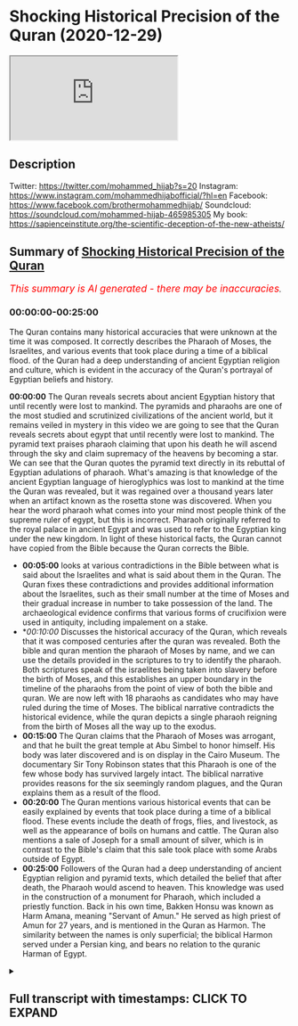 # Shocking Historical Precision of the Quran (2020-12-29)

<iframe loading='lazy' allow='autoplay' src='https://www.youtube.com/embed/YCR8uTU-15o'></iframe>

## Description

Twitter: https://twitter.com/mohammed_hijab?s=20
Instagram: https://www.instagram.com/mohammedhijabofficial/?hl=en
Facebook: https://www.facebook.com/brothermohammedhijab/
Soundcloud: https://soundcloud.com/mohammed-hijab-465985305
My book: https://sapienceinstitute.org/the-scientific-deception-of-the-new-atheists/

## Summary of [Shocking Historical Precision of the Quran](https://www.youtube.com/watch?v=YCR8uTU-15o)


*<span style="color:red; font-size:125%">This summary is AI generated - there may be inaccuracies</span>. [](/)*

### <a onclick="modifyYTiframeseektime('0')">00:00:00-00:25:00</a>

The Quran contains many historical accuracies that were unknown at the time it was composed. It correctly describes the Pharaoh of Moses, the Israelites, and various events that took place during a time of a biblical flood. of the Quran had a deep understanding of ancient Egyptian religion and culture, which is evident in the accuracy of the Quran's portrayal of Egyptian beliefs and history.

**<a onclick="modifyYTiframeseektime('0')">00:00:00</a>** The Quran reveals secrets about ancient Egyptian history that until recently were lost to mankind. The pyramids and pharaohs are one of the most studied and scrutinized civilizations of the ancient world, but it remains veiled in mystery in this video we are going to see that the Quran reveals secrets about egypt that until recently were lost to mankind. The pyramid text praises pharaoh claiming that upon his death he will ascend through the sky and claim supremacy of the heavens by becoming a star. We can see that the Quran quotes the pyramid text directly in its rebuttal of Egyptian adulations of pharaoh. What's amazing is that knowledge of the ancient Egyptian language of hieroglyphics was lost to mankind at the time the Quran was revealed, but it was regained over a thousand years later when an artifact known as the rosetta stone was discovered. When you hear the word pharaoh what comes into your mind most people think of the supreme ruler of egypt, but this is incorrect. Pharaoh originally referred to the royal palace in ancient Egypt and was used to refer to the Egyptian king under the new kingdom. In light of these historical facts, the Quran cannot have copied from the Bible because the Quran corrects the Bible.
* **<a onclick="modifyYTiframeseektime('300')">00:05:00</a>**  looks at various contradictions in the Bible between what is said about the Israelites and what is said about them in the Quran. The Quran fixes these contradictions and provides additional information about the Israelites, such as their small number at the time of Moses and their gradual increase in number to take possession of the land. The archaeological evidence confirms that various forms of crucifixion were used in antiquity, including impalement on a stake.
* **<a onclick="modifyYTiframeseektime('600')">00:10:00</a>* Discusses the historical accuracy of the Quran, which reveals that it was composed centuries after the quran was revealed. Both the bible and quran mention the pharaoh of Moses by name, and we can use the details provided in the scriptures to try to identify the pharaoh. Both scriptures speak of the israelites being taken into slavery before the birth of Moses, and this establishes an upper boundary in the timeline of the pharaohs from the point of view of both the bible and quran. We are now left with 18 pharaohs as candidates who may have ruled during the time of Moses. The biblical narrative contradicts the historical evidence, while the quran depicts a single pharaoh reigning from the birth of Moses all the way up to the exodus.
* **<a onclick="modifyYTiframeseektime('900')">00:15:00</a>** The Quran claims that the Pharaoh of Moses was arrogant, and that he built the great temple at Abu Simbel to honor himself. His body was later discovered and is on display in the Cairo Museum. The documentary Sir Tony Robinson states that this Pharaoh is one of the few whose body has survived largely intact. The biblical narrative provides reasons for the six seemingly random plagues, and the Quran explains them as a result of the flood.
* **<a onclick="modifyYTiframeseektime('1200')">00:20:00</a>** The Quran mentions various historical events that can be easily explained by events that took place during a time of a biblical flood. These events include the death of frogs, flies, and livestock, as well as the appearance of boils on humans and cattle. The Quran also mentions a sale of Joseph for a small amount of silver, which is in contrast to the Bible's claim that this sale took place with some Arabs outside of Egypt.
* **<a onclick="modifyYTiframeseektime('1500')">00:25:00</a>** Followers of the Quran had a deep understanding of ancient Egyptian religion and pyramid texts, which detailed the belief that after death, the Pharaoh would ascend to heaven. This knowledge was used in the construction of a monument for Pharaoh, which included a priestly function. Back in his own time, Bakken Honsu was known as Harm Amana, meaning "Servant of Amun." He served as high priest of Amun for 27 years, and is mentioned in the Quran as Harmon. The similarity between the names is only superficial; the biblical Harmon served under a Persian king, and bears no relation to the quranic Harman of Egypt.

<details><summary><h2>Full transcript with timestamps: CLICK TO EXPAND</h2></summary>

<a onclick="modifyYTiframeseektime('5')">0:00:05</a> egypt  
<a onclick="modifyYTiframeseektime('6')">0:00:06</a> land of the pyramids and pharaohs  
<a onclick="modifyYTiframeseektime('9')">0:00:09</a> one of the most studied and scrutinized  
<a onclick="modifyYTiframeseektime('11')">0:00:11</a> civilizations of the ancient world  
<a onclick="modifyYTiframeseektime('13')">0:00:13</a> and yet it remains veiled in mystery  
<a onclick="modifyYTiframeseektime('17')">0:00:17</a> in this video we are going to see that  
<a onclick="modifyYTiframeseektime('19')">0:00:19</a> the quran reveals secrets about egypt  
<a onclick="modifyYTiframeseektime('21')">0:00:21</a> that until recently were lost to mankind  
<a onclick="modifyYTiframeseektime('29')">0:00:29</a> pharaoh was a tyrant in egypt enslaving  
<a onclick="modifyYTiframeseektime('32')">0:00:32</a> and persecuting the children of israel  
<a onclick="modifyYTiframeseektime('35')">0:00:35</a> the quran states the following about the  
<a onclick="modifyYTiframeseektime('37')">0:00:37</a> death of pharaoh and his supporters  
<a onclick="modifyYTiframeseektime('48')">0:00:48</a> note the words heaven and earth wept not  
<a onclick="modifyYTiframeseektime('50')">0:00:50</a> for them  
<a onclick="modifyYTiframeseektime('52')">0:00:52</a> a recently unearthed pyramid text has  
<a onclick="modifyYTiframeseektime('54')">0:00:54</a> granted us new insights  
<a onclick="modifyYTiframeseektime('55')">0:00:55</a> into the meaning of this verse the  
<a onclick="modifyYTiframeseektime('57')">0:00:57</a> pyramid text reads  
<a onclick="modifyYTiframeseektime('60')">0:01:00</a> the sky weeps for you the earth weeps  
<a onclick="modifyYTiframeseektime('62')">0:01:02</a> for you  
<a onclick="modifyYTiframeseektime('63')">0:01:03</a> when you ascend to heaven as a star  
<a onclick="modifyYTiframeseektime('66')">0:01:06</a> here the pyramid text praises pharaoh  
<a onclick="modifyYTiframeseektime('70')">0:01:10</a> claiming that upon his death he will  
<a onclick="modifyYTiframeseektime('72')">0:01:12</a> ascend through the sky  
<a onclick="modifyYTiframeseektime('73')">0:01:13</a> and claim supremacy of the heavens by  
<a onclick="modifyYTiframeseektime('75')">0:01:15</a> becoming a star  
<a onclick="modifyYTiframeseektime('77')">0:01:17</a> we can see that the quran quotes the  
<a onclick="modifyYTiframeseektime('80')">0:01:20</a> pyramid text directly in its rebuttal of  
<a onclick="modifyYTiframeseektime('82')">0:01:22</a> egyptian adulations of pharaoh  
<a onclick="modifyYTiframeseektime('84')">0:01:24</a> what's amazing is that knowledge of the  
<a onclick="modifyYTiframeseektime('87')">0:01:27</a> ancient  
<a onclick="modifyYTiframeseektime('87')">0:01:27</a> egyptian language of hieroglyphics was  
<a onclick="modifyYTiframeseektime('90')">0:01:30</a> lost to mankind  
<a onclick="modifyYTiframeseektime('91')">0:01:31</a> at the time the quran was revealed it  
<a onclick="modifyYTiframeseektime('93')">0:01:33</a> wasn't until the discovery  
<a onclick="modifyYTiframeseektime('95')">0:01:35</a> of an artifact known as the rosetta  
<a onclick="modifyYTiframeseektime('98')">0:01:38</a> stone in the 18th century  
<a onclick="modifyYTiframeseektime('100')">0:01:40</a> over a thousand years after the  
<a onclick="modifyYTiframeseektime('101')">0:01:41</a> revelation of the quran  
<a onclick="modifyYTiframeseektime('103')">0:01:43</a> that mankind has been able to fully  
<a onclick="modifyYTiframeseektime('105')">0:01:45</a> decode the hieroglyphics  
<a onclick="modifyYTiframeseektime('112')">0:01:52</a> when you hear the word pharaoh what  
<a onclick="modifyYTiframeseektime('114')">0:01:54</a> comes into your mind  
<a onclick="modifyYTiframeseektime('116')">0:01:56</a> most people think of the supreme ruler  
<a onclick="modifyYTiframeseektime('118')">0:01:58</a> of egypt  
<a onclick="modifyYTiframeseektime('119')">0:01:59</a> this is correct but the word did not  
<a onclick="modifyYTiframeseektime('121')">0:02:01</a> always refer to the supreme ruler  
<a onclick="modifyYTiframeseektime('124')">0:02:04</a> ancient egyptian history is divided into  
<a onclick="modifyYTiframeseektime('126')">0:02:06</a> different periods  
<a onclick="modifyYTiframeseektime('128')">0:02:08</a> the word pharaoh egyptian pera  
<a onclick="modifyYTiframeseektime('131')">0:02:11</a> had different meanings depending on the  
<a onclick="modifyYTiframeseektime('132')">0:02:12</a> period of egyptian history  
<a onclick="modifyYTiframeseektime('134')">0:02:14</a> historically the word pharaoh only  
<a onclick="modifyYTiframeseektime('137')">0:02:17</a> started being used as a title for the  
<a onclick="modifyYTiframeseektime('139')">0:02:19</a> supreme ruler  
<a onclick="modifyYTiframeseektime('140')">0:02:20</a> much later in egyptian history during  
<a onclick="modifyYTiframeseektime('143')">0:02:23</a> the new kingdom period  
<a onclick="modifyYTiframeseektime('145')">0:02:25</a> before this the word meant great house  
<a onclick="modifyYTiframeseektime('148')">0:02:28</a> and was used to refer to the royal  
<a onclick="modifyYTiframeseektime('150')">0:02:30</a> palace  
<a onclick="modifyYTiframeseektime('151')">0:02:31</a> the encyclopedia britannica states  
<a onclick="modifyYTiframeseektime('154')">0:02:34</a> pharaoh  
<a onclick="modifyYTiframeseektime('155')">0:02:35</a> originally the royal palace in ancient  
<a onclick="modifyYTiframeseektime('157')">0:02:37</a> egypt  
<a onclick="modifyYTiframeseektime('158')">0:02:38</a> the word came to be used for the  
<a onclick="modifyYTiframeseektime('160')">0:02:40</a> egyptian king under the new kingdom  
<a onclick="modifyYTiframeseektime('163')">0:02:43</a> let's now analyze the quran's accounts  
<a onclick="modifyYTiframeseektime('165')">0:02:45</a> about egypt  
<a onclick="modifyYTiframeseektime('167')">0:02:47</a> in light of these historical facts like  
<a onclick="modifyYTiframeseektime('169')">0:02:49</a> the bible  
<a onclick="modifyYTiframeseektime('170')">0:02:50</a> the quran discusses the prophets joseph  
<a onclick="modifyYTiframeseektime('173')">0:02:53</a> and moses  
<a onclick="modifyYTiframeseektime('174')">0:02:54</a> who both spent time in egypt joseph is  
<a onclick="modifyYTiframeseektime('177')">0:02:57</a> dated by scholars  
<a onclick="modifyYTiframeseektime('178')">0:02:58</a> to either the middle kingdom or second  
<a onclick="modifyYTiframeseektime('180')">0:03:00</a> intermediate period  
<a onclick="modifyYTiframeseektime('182')">0:03:02</a> well before pharaoh meant ruler in the  
<a onclick="modifyYTiframeseektime('185')">0:03:05</a> story of joseph  
<a onclick="modifyYTiframeseektime('186')">0:03:06</a> the quran repeatedly uses the word king  
<a onclick="modifyYTiframeseektime('189')">0:03:09</a> to refer to the ruler of egypt  
<a onclick="modifyYTiframeseektime('192')">0:03:12</a> he is never once called pharaoh  
<a onclick="modifyYTiframeseektime('195')">0:03:15</a> moses is dated by scholars to the new  
<a onclick="modifyYTiframeseektime('198')">0:03:18</a> kingdom period  
<a onclick="modifyYTiframeseektime('199')">0:03:19</a> in the story of moses the quran  
<a onclick="modifyYTiframeseektime('202')">0:03:22</a> repeatedly calls the ruler pharaoh  
<a onclick="modifyYTiframeseektime('204')">0:03:24</a> he is never called king we can see  
<a onclick="modifyYTiframeseektime('208')">0:03:28</a> that the quran is accurate in its use of  
<a onclick="modifyYTiframeseektime('211')">0:03:31</a> language when it comes to describing the  
<a onclick="modifyYTiframeseektime('213')">0:03:33</a> leader of egypt  
<a onclick="modifyYTiframeseektime('214')">0:03:34</a> at different periods in its history how  
<a onclick="modifyYTiframeseektime('217')">0:03:37</a> could the author of the quran have known  
<a onclick="modifyYTiframeseektime('219')">0:03:39</a> this  
<a onclick="modifyYTiframeseektime('220')">0:03:40</a> the only source of information about  
<a onclick="modifyYTiframeseektime('222')">0:03:42</a> ancient egypt  
<a onclick="modifyYTiframeseektime('223')">0:03:43</a> that would have been readily available  
<a onclick="modifyYTiframeseektime('225')">0:03:45</a> are the bible-based stories  
<a onclick="modifyYTiframeseektime('227')">0:03:47</a> to claim that the quran copied from the  
<a onclick="modifyYTiframeseektime('229')">0:03:49</a> bible is problematic  
<a onclick="modifyYTiframeseektime('231')">0:03:51</a> because the bible uses the word pharaoh  
<a onclick="modifyYTiframeseektime('233')">0:03:53</a> to refer to the egyptian ruler in the  
<a onclick="modifyYTiframeseektime('235')">0:03:55</a> story of joseph  
<a onclick="modifyYTiframeseektime('237')">0:03:57</a> which is historically inaccurate the  
<a onclick="modifyYTiframeseektime('240')">0:04:00</a> quran  
<a onclick="modifyYTiframeseektime('240')">0:04:00</a> cannot have copied from the bible  
<a onclick="modifyYTiframeseektime('242')">0:04:02</a> because the quran corrects the bible  
<a onclick="modifyYTiframeseektime('248')">0:04:08</a> [Music]  
<a onclick="modifyYTiframeseektime('251')">0:04:11</a> the bible explicitly states that at the  
<a onclick="modifyYTiframeseektime('253')">0:04:13</a> time of the exodus  
<a onclick="modifyYTiframeseektime('254')">0:04:14</a> the israelites men were vast in number  
<a onclick="modifyYTiframeseektime('258')">0:04:18</a> the israelites journeyed from ramesses  
<a onclick="modifyYTiframeseektime('260')">0:04:20</a> to sukhov  
<a onclick="modifyYTiframeseektime('261')">0:04:21</a> there were about six hundred thousand  
<a onclick="modifyYTiframeseektime('264')">0:04:24</a> men on foot  
<a onclick="modifyYTiframeseektime('265')">0:04:25</a> besides women and children if we factor  
<a onclick="modifyYTiframeseektime('268')">0:04:28</a> in  
<a onclick="modifyYTiframeseektime('268')">0:04:28</a> the women and children then the total  
<a onclick="modifyYTiframeseektime('270')">0:04:30</a> number of israelites would realistically  
<a onclick="modifyYTiframeseektime('272')">0:04:32</a> be in the millions  
<a onclick="modifyYTiframeseektime('274')">0:04:34</a> this claim of a vast nation is  
<a onclick="modifyYTiframeseektime('276')">0:04:36</a> problematic in light of other  
<a onclick="modifyYTiframeseektime('278')">0:04:38</a> information  
<a onclick="modifyYTiframeseektime('279')">0:04:39</a> that the bible provides firstly  
<a onclick="modifyYTiframeseektime('282')">0:04:42</a> pharaoh is said to have appointed two  
<a onclick="modifyYTiframeseektime('284')">0:04:44</a> midwives to deliver  
<a onclick="modifyYTiframeseektime('286')">0:04:46</a> and murder israelite babies  
<a onclick="modifyYTiframeseektime('289')">0:04:49</a> the king of egypt said to the hebrew  
<a onclick="modifyYTiframeseektime('291')">0:04:51</a> midwives whose names were shipra  
<a onclick="modifyYTiframeseektime('293')">0:04:53</a> and pua when you are helping the hebrew  
<a onclick="modifyYTiframeseektime('295')">0:04:55</a> women during childbirth on the delivery  
<a onclick="modifyYTiframeseektime('297')">0:04:57</a> stool  
<a onclick="modifyYTiframeseektime('298')">0:04:58</a> if you see that the baby is a boy kill  
<a onclick="modifyYTiframeseektime('300')">0:05:00</a> him  
<a onclick="modifyYTiframeseektime('302')">0:05:02</a> two midwives would only be sufficient  
<a onclick="modifyYTiframeseektime('304')">0:05:04</a> for such a task  
<a onclick="modifyYTiframeseektime('306')">0:05:06</a> if the israelites were small in number  
<a onclick="modifyYTiframeseektime('308')">0:05:08</a> and giving birth to a manageable  
<a onclick="modifyYTiframeseektime('310')">0:05:10</a> number of babies two midwives would not  
<a onclick="modifyYTiframeseektime('313')">0:05:13</a> be sufficient for a vast nation  
<a onclick="modifyYTiframeseektime('315')">0:05:15</a> of millions  
<a onclick="modifyYTiframeseektime('316')">0:05:16</a> [Music]  
<a onclick="modifyYTiframeseektime('319')">0:05:19</a> secondly the bible tells us that after  
<a onclick="modifyYTiframeseektime('322')">0:05:22</a> the exodus  
<a onclick="modifyYTiframeseektime('323')">0:05:23</a> god informed israel that they would not  
<a onclick="modifyYTiframeseektime('325')">0:05:25</a> be granted the land of their enemies  
<a onclick="modifyYTiframeseektime('327')">0:05:27</a> straight away  
<a onclick="modifyYTiframeseektime('329')">0:05:29</a> but i will not drive them out in a  
<a onclick="modifyYTiframeseektime('331')">0:05:31</a> single year  
<a onclick="modifyYTiframeseektime('332')">0:05:32</a> because the land would become desolate  
<a onclick="modifyYTiframeseektime('334')">0:05:34</a> and the wild animals  
<a onclick="modifyYTiframeseektime('335')">0:05:35</a> too numerous for you little by little i  
<a onclick="modifyYTiframeseektime('338')">0:05:38</a> will drive them out before you  
<a onclick="modifyYTiframeseektime('340')">0:05:40</a> until you have increased enough to take  
<a onclick="modifyYTiframeseektime('342')">0:05:42</a> possession of the land  
<a onclick="modifyYTiframeseektime('344')">0:05:44</a> note the reason for the israelites being  
<a onclick="modifyYTiframeseektime('346')">0:05:46</a> denied immediate possession of the land  
<a onclick="modifyYTiframeseektime('348')">0:05:48</a> it is said that wild animals will  
<a onclick="modifyYTiframeseektime('351')">0:05:51</a> overpower them  
<a onclick="modifyYTiframeseektime('354')">0:05:54</a> such a statement only makes sense if the  
<a onclick="modifyYTiframeseektime('357')">0:05:57</a> israelites were small in number  
<a onclick="modifyYTiframeseektime('359')">0:05:59</a> and not a vast nation of millions as the  
<a onclick="modifyYTiframeseektime('361')">0:06:01</a> bible claims  
<a onclick="modifyYTiframeseektime('362')">0:06:02</a> by contrast the quran states that the  
<a onclick="modifyYTiframeseektime('365')">0:06:05</a> israelites  
<a onclick="modifyYTiframeseektime('366')">0:06:06</a> were only a small band at the time of  
<a onclick="modifyYTiframeseektime('378')">0:06:18</a> moses  
<a onclick="modifyYTiframeseektime('381')">0:06:21</a> we can see that the quran fixes the  
<a onclick="modifyYTiframeseektime('384')">0:06:24</a> contradictions  
<a onclick="modifyYTiframeseektime('385')">0:06:25</a> that are present in the biblical  
<a onclick="modifyYTiframeseektime('392')">0:06:32</a> narrative  
<a onclick="modifyYTiframeseektime('394')">0:06:34</a> the quran states that the punishment of  
<a onclick="modifyYTiframeseektime('397')">0:06:37</a> crucifixion  
<a onclick="modifyYTiframeseektime('398')">0:06:38</a> was used in ancient egypt from the time  
<a onclick="modifyYTiframeseektime('400')">0:06:40</a> of moses  
<a onclick="modifyYTiframeseektime('401')">0:06:41</a> all the way back to the time of joseph  
<a onclick="modifyYTiframeseektime('404')">0:06:44</a> now the word crucifixion typically  
<a onclick="modifyYTiframeseektime('406')">0:06:46</a> brings to mind the roman cross  
<a onclick="modifyYTiframeseektime('409')">0:06:49</a> however in antiquity there were  
<a onclick="modifyYTiframeseektime('411')">0:06:51</a> different forms of crucifixion  
<a onclick="modifyYTiframeseektime('413')">0:06:53</a> professor of archaeology david chapman  
<a onclick="modifyYTiframeseektime('416')">0:06:56</a> wrote  
<a onclick="modifyYTiframeseektime('417')">0:06:57</a> in studying the ancient world the  
<a onclick="modifyYTiframeseektime('419')">0:06:59</a> scholar is wise  
<a onclick="modifyYTiframeseektime('420')">0:07:00</a> not to differentiate too rigidly the  
<a onclick="modifyYTiframeseektime('423')">0:07:03</a> categories of crucifixion  
<a onclick="modifyYTiframeseektime('424')">0:07:04</a> impalement and suspension hence any  
<a onclick="modifyYTiframeseektime('427')">0:07:07</a> study of crucifixion conceptions  
<a onclick="modifyYTiframeseektime('429')">0:07:09</a> in antiquity must grapple with the  
<a onclick="modifyYTiframeseektime('432')">0:07:12</a> broader context  
<a onclick="modifyYTiframeseektime('433')">0:07:13</a> of the wide variety of penal suspension  
<a onclick="modifyYTiframeseektime('435')">0:07:15</a> of human beings  
<a onclick="modifyYTiframeseektime('437')">0:07:17</a> the arabic words translated as crucified  
<a onclick="modifyYTiframeseektime('440')">0:07:20</a> in the quranic verses  
<a onclick="modifyYTiframeseektime('441')">0:07:21</a> all contain the root word solab  
<a onclick="modifyYTiframeseektime('445')">0:07:25</a> arabic dictionaries state that this root  
<a onclick="modifyYTiframeseektime('447')">0:07:27</a> carries a number of meanings  
<a onclick="modifyYTiframeseektime('449')">0:07:29</a> including to harden or stiffen and to  
<a onclick="modifyYTiframeseektime('451')">0:07:31</a> extract oily matter from bones  
<a onclick="modifyYTiframeseektime('455')">0:07:35</a> this word does not only mean death by  
<a onclick="modifyYTiframeseektime('457')">0:07:37</a> being hung  
<a onclick="modifyYTiframeseektime('458')">0:07:38</a> on a roman cross rather it indicates  
<a onclick="modifyYTiframeseektime('462')">0:07:42</a> any method of execution which makes the  
<a onclick="modifyYTiframeseektime('464')">0:07:44</a> body hardened or stiffened and results  
<a onclick="modifyYTiframeseektime('466')">0:07:46</a> in the leaking of bodily fluids  
<a onclick="modifyYTiframeseektime('469')">0:07:49</a> so impalement suspension and the roman  
<a onclick="modifyYTiframeseektime('472')">0:07:52</a> cross  
<a onclick="modifyYTiframeseektime('473')">0:07:53</a> are all included without making any  
<a onclick="modifyYTiframeseektime('475')">0:07:55</a> distinction  
<a onclick="modifyYTiframeseektime('477')">0:07:57</a> archaeological evidence shows that the  
<a onclick="modifyYTiframeseektime('479')">0:07:59</a> ancient egyptians  
<a onclick="modifyYTiframeseektime('481')">0:08:01</a> used to crucify people by impalement on  
<a onclick="modifyYTiframeseektime('483')">0:08:03</a> a stake  
<a onclick="modifyYTiframeseektime('484')">0:08:04</a> the following entry is taken from an  
<a onclick="modifyYTiframeseektime('486')">0:08:06</a> egyptian german dictionary of  
<a onclick="modifyYTiframeseektime('488')">0:08:08</a> hieroglyphics  
<a onclick="modifyYTiframeseektime('490')">0:08:10</a> not the hieroglyph which depicts an  
<a onclick="modifyYTiframeseektime('492')">0:08:12</a> impaled man  
<a onclick="modifyYTiframeseektime('493')">0:08:13</a> this is a punishment that was used  
<a onclick="modifyYTiframeseektime('495')">0:08:15</a> throughout the different periods of  
<a onclick="modifyYTiframeseektime('497')">0:08:17</a> ancient egypt  
<a onclick="modifyYTiframeseektime('498')">0:08:18</a> the abbot papyrus is dated to the new  
<a onclick="modifyYTiframeseektime('501')">0:08:21</a> kingdom period  
<a onclick="modifyYTiframeseektime('502')">0:08:22</a> it mentions an oath that includes  
<a onclick="modifyYTiframeseektime('505')">0:08:25</a> impalement  
<a onclick="modifyYTiframeseektime('506')">0:08:26</a> he took an oath on pain of being beaten  
<a onclick="modifyYTiframeseektime('508')">0:08:28</a> and of being impaled  
<a onclick="modifyYTiframeseektime('510')">0:08:30</a> the earliest evidence for crucifixion by  
<a onclick="modifyYTiframeseektime('513')">0:08:33</a> impalement  
<a onclick="modifyYTiframeseektime('514')">0:08:34</a> is papyrus bulac 18 which is dated to  
<a onclick="modifyYTiframeseektime('517')">0:08:37</a> the early second  
<a onclick="modifyYTiframeseektime('518')">0:08:38</a> intermediate period it states a  
<a onclick="modifyYTiframeseektime('521')">0:08:41</a> bloodbath had occurred with wood  
<a onclick="modifyYTiframeseektime('523')">0:08:43</a> the comrade was put on the stake  
<a onclick="modifyYTiframeseektime('526')">0:08:46</a> we can see that crucifixion by  
<a onclick="modifyYTiframeseektime('527')">0:08:47</a> impalement on a stake  
<a onclick="modifyYTiframeseektime('529')">0:08:49</a> was carried out during the new kingdom  
<a onclick="modifyYTiframeseektime('531')">0:08:51</a> period and at least as far back as the  
<a onclick="modifyYTiframeseektime('533')">0:08:53</a> second  
<a onclick="modifyYTiframeseektime('534')">0:08:54</a> intermediate period these time periods  
<a onclick="modifyYTiframeseektime('536')">0:08:56</a> cover both moses and joseph  
<a onclick="modifyYTiframeseektime('538')">0:08:58</a> which shows that the quran is  
<a onclick="modifyYTiframeseektime('540')">0:09:00</a> historically accurate  
<a onclick="modifyYTiframeseektime('542')">0:09:02</a> as well as mentioning crucifixion the  
<a onclick="modifyYTiframeseektime('544')">0:09:04</a> quran also narrates the following threat  
<a onclick="modifyYTiframeseektime('547')">0:09:07</a> of mutilation  
<a onclick="modifyYTiframeseektime('548')">0:09:08</a> made by the pharaoh of moses  
<a onclick="modifyYTiframeseektime('561')">0:09:21</a> historically we know that capital  
<a onclick="modifyYTiframeseektime('563')">0:09:23</a> punishment in ancient egypt became more  
<a onclick="modifyYTiframeseektime('565')">0:09:25</a> severe  
<a onclick="modifyYTiframeseektime('566')">0:09:26</a> with the advent of the new kingdom  
<a onclick="modifyYTiframeseektime('568')">0:09:28</a> period which is the time of moses  
<a onclick="modifyYTiframeseektime('570')">0:09:30</a> in fact the specific punishment of  
<a onclick="modifyYTiframeseektime('573')">0:09:33</a> mutilation  
<a onclick="modifyYTiframeseektime('574')">0:09:34</a> is primarily associated with the new  
<a onclick="modifyYTiframeseektime('576')">0:09:36</a> kingdom period  
<a onclick="modifyYTiframeseektime('577')">0:09:37</a> for example the turin judicial papyrus  
<a onclick="modifyYTiframeseektime('580')">0:09:40</a> records  
<a onclick="modifyYTiframeseektime('581')">0:09:41</a> persons to whom was done punishment by  
<a onclick="modifyYTiframeseektime('584')">0:09:44</a> severing their nose and ears  
<a onclick="modifyYTiframeseektime('586')">0:09:46</a> on account of them ignoring the good  
<a onclick="modifyYTiframeseektime('587')">0:09:47</a> instruction said to them  
<a onclick="modifyYTiframeseektime('590')">0:09:50</a> these details about crucifixion and  
<a onclick="modifyYTiframeseektime('592')">0:09:52</a> mutilation are missing in the bible  
<a onclick="modifyYTiframeseektime('595')">0:09:55</a> there is a jewish commentary the midrash  
<a onclick="modifyYTiframeseektime('597')">0:09:57</a> shemot rabbah  
<a onclick="modifyYTiframeseektime('599')">0:09:59</a> which mentions pharaoh threatening moses  
<a onclick="modifyYTiframeseektime('601')">0:10:01</a> with burning and crucifixion  
<a onclick="modifyYTiframeseektime('603')">0:10:03</a> but this is a much later work that was  
<a onclick="modifyYTiframeseektime('605')">0:10:05</a> composed centuries after the quran was  
<a onclick="modifyYTiframeseektime('607')">0:10:07</a> revealed  
<a onclick="modifyYTiframeseektime('612')">0:10:12</a> [Music]  
<a onclick="modifyYTiframeseektime('615')">0:10:15</a> neither the bible nor quran identifies  
<a onclick="modifyYTiframeseektime('617')">0:10:17</a> the pharaoh of moses by name  
<a onclick="modifyYTiframeseektime('620')">0:10:20</a> we can use the details provided in the  
<a onclick="modifyYTiframeseektime('622')">0:10:22</a> scriptures  
<a onclick="modifyYTiframeseektime('623')">0:10:23</a> to try to identify the pharaoh  
<a onclick="modifyYTiframeseektime('626')">0:10:26</a> both scriptures speak of the israelites  
<a onclick="modifyYTiframeseektime('628')">0:10:28</a> being taken into slavery  
<a onclick="modifyYTiframeseektime('630')">0:10:30</a> before the birth of moses the use of  
<a onclick="modifyYTiframeseektime('632')">0:10:32</a> semites for slave labor occurred only  
<a onclick="modifyYTiframeseektime('635')">0:10:35</a> during the new kingdom period  
<a onclick="modifyYTiframeseektime('637')">0:10:37</a> so we can place moses somewhere in the  
<a onclick="modifyYTiframeseektime('640')">0:10:40</a> new kingdom period  
<a onclick="modifyYTiframeseektime('642')">0:10:42</a> this gives us a list of 33 possible  
<a onclick="modifyYTiframeseektime('644')">0:10:44</a> pharaohs  
<a onclick="modifyYTiframeseektime('647')">0:10:47</a> both scriptures also speak of an exodus  
<a onclick="modifyYTiframeseektime('649')">0:10:49</a> of the israelites out of egypt  
<a onclick="modifyYTiframeseektime('651')">0:10:51</a> the moneptustele is an important  
<a onclick="modifyYTiframeseektime('654')">0:10:54</a> artifact  
<a onclick="modifyYTiframeseektime('654')">0:10:54</a> that contains the first explicit  
<a onclick="modifyYTiframeseektime('656')">0:10:56</a> reference to israel in the  
<a onclick="modifyYTiframeseektime('658')">0:10:58</a> archaeological record  
<a onclick="modifyYTiframeseektime('659')">0:10:59</a> it is dated to around 1208 bce  
<a onclick="modifyYTiframeseektime('663')">0:11:03</a> it discusses the land of canaan and  
<a onclick="modifyYTiframeseektime('665')">0:11:05</a> mentions the israelites in relation to  
<a onclick="modifyYTiframeseektime('667')">0:11:07</a> kanan  
<a onclick="modifyYTiframeseektime('668')">0:11:08</a> indicating that the exodus had already  
<a onclick="modifyYTiframeseektime('671')">0:11:11</a> taken place by this date  
<a onclick="modifyYTiframeseektime('673')">0:11:13</a> the artifact is contemporaneous to the  
<a onclick="modifyYTiframeseektime('675')">0:11:15</a> pharaoh minepta  
<a onclick="modifyYTiframeseektime('677')">0:11:17</a> this means that the exodus had to take  
<a onclick="modifyYTiframeseektime('679')">0:11:19</a> place before manipta  
<a onclick="modifyYTiframeseektime('681')">0:11:21</a> since monepta was alive and in power  
<a onclick="modifyYTiframeseektime('684')">0:11:24</a> after the exodus and not drowned in the  
<a onclick="modifyYTiframeseektime('686')">0:11:26</a> sea  
<a onclick="modifyYTiframeseektime('687')">0:11:27</a> this establishes an upper boundary in  
<a onclick="modifyYTiframeseektime('689')">0:11:29</a> the timeline of the pharaohs  
<a onclick="modifyYTiframeseektime('691')">0:11:31</a> from the point of view of both the bible  
<a onclick="modifyYTiframeseektime('693')">0:11:33</a> and quran we are now left with  
<a onclick="modifyYTiframeseektime('695')">0:11:35</a> 18 pharaohs as candidates who may have  
<a onclick="modifyYTiframeseektime('698')">0:11:38</a> ruled during the time of moses  
<a onclick="modifyYTiframeseektime('700')">0:11:40</a> let's now delve deeper into the biblical  
<a onclick="modifyYTiframeseektime('702')">0:11:42</a> narrative  
<a onclick="modifyYTiframeseektime('703')">0:11:43</a> the bible claims that there were two  
<a onclick="modifyYTiframeseektime('706')">0:11:46</a> different pharaohs who were in power  
<a onclick="modifyYTiframeseektime('708')">0:11:48</a> the first died while moses was in hiding  
<a onclick="modifyYTiframeseektime('711')">0:11:51</a> in midian  
<a onclick="modifyYTiframeseektime('712')">0:11:52</a> when pharaoh heard of this he tried to  
<a onclick="modifyYTiframeseektime('715')">0:11:55</a> kill moses  
<a onclick="modifyYTiframeseektime('716')">0:11:56</a> but moses fled from pharaoh and went to  
<a onclick="modifyYTiframeseektime('718')">0:11:58</a> live in midian  
<a onclick="modifyYTiframeseektime('720')">0:12:00</a> during that long period the king of  
<a onclick="modifyYTiframeseektime('722')">0:12:02</a> egypt died  
<a onclick="modifyYTiframeseektime('723')">0:12:03</a> the new pharaoh continued his  
<a onclick="modifyYTiframeseektime('725')">0:12:05</a> predecessor's persecution of the  
<a onclick="modifyYTiframeseektime('727')">0:12:07</a> israelites  
<a onclick="modifyYTiframeseektime('728')">0:12:08</a> and it was the second pharaoh who was  
<a onclick="modifyYTiframeseektime('730')">0:12:10</a> later drowned when moses crossed the sea  
<a onclick="modifyYTiframeseektime('733')">0:12:13</a> the bible gives us a timeline for these  
<a onclick="modifyYTiframeseektime('736')">0:12:16</a> events  
<a onclick="modifyYTiframeseektime('737')">0:12:17</a> the burning bush encounter with god took  
<a onclick="modifyYTiframeseektime('739')">0:12:19</a> place when moses was 80 years old  
<a onclick="modifyYTiframeseektime('742')">0:12:22</a> so from his birth to the exodus there  
<a onclick="modifyYTiframeseektime('744')">0:12:24</a> was a span of at least  
<a onclick="modifyYTiframeseektime('746')">0:12:26</a> 80 years during which two pharaohs ruled  
<a onclick="modifyYTiframeseektime('749')">0:12:29</a> egypt  
<a onclick="modifyYTiframeseektime('750')">0:12:30</a> now there is a big problem if we compare  
<a onclick="modifyYTiframeseektime('753')">0:12:33</a> this biblical narrative  
<a onclick="modifyYTiframeseektime('754')">0:12:34</a> to the timeline of the pharaohs we've  
<a onclick="modifyYTiframeseektime('757')">0:12:37</a> seen that the bible claims  
<a onclick="modifyYTiframeseektime('758')">0:12:38</a> exactly two pharaohs ruled during the 80  
<a onclick="modifyYTiframeseektime('761')">0:12:41</a> year period  
<a onclick="modifyYTiframeseektime('762')">0:12:42</a> from the birth of moses to the exodus  
<a onclick="modifyYTiframeseektime('766')">0:12:46</a> if we consider the number of years that  
<a onclick="modifyYTiframeseektime('768')">0:12:48</a> each of the pharaohs ruled  
<a onclick="modifyYTiframeseektime('770')">0:12:50</a> we can see that there is no 80 year  
<a onclick="modifyYTiframeseektime('772')">0:12:52</a> period  
<a onclick="modifyYTiframeseektime('773')">0:12:53</a> during which only two pharaohs ruled any  
<a onclick="modifyYTiframeseektime('776')">0:12:56</a> given  
<a onclick="modifyYTiframeseektime('777')">0:12:57</a> 80-year period will give you at least  
<a onclick="modifyYTiframeseektime('779')">0:12:59</a> three pharaohs in power  
<a onclick="modifyYTiframeseektime('781')">0:13:01</a> we can see that the biblical narrative  
<a onclick="modifyYTiframeseektime('783')">0:13:03</a> contradicts the historical evidence  
<a onclick="modifyYTiframeseektime('785')">0:13:05</a> let's now compare the quranic narrative  
<a onclick="modifyYTiframeseektime('788')">0:13:08</a> unlike the bible the quran depicts a  
<a onclick="modifyYTiframeseektime('791')">0:13:11</a> single pharaoh  
<a onclick="modifyYTiframeseektime('792')">0:13:12</a> reigning from the birth of moses all the  
<a onclick="modifyYTiframeseektime('794')">0:13:14</a> way up to the exodus  
<a onclick="modifyYTiframeseektime('795')">0:13:15</a> the quran informs us that moses fled to  
<a onclick="modifyYTiframeseektime('798')">0:13:18</a> midian  
<a onclick="modifyYTiframeseektime('799')">0:13:19</a> when he reached the age of maturity the  
<a onclick="modifyYTiframeseektime('802')">0:13:22</a> quran defines the age of maturity  
<a onclick="modifyYTiframeseektime('804')">0:13:24</a> as 40 years old the quran also  
<a onclick="modifyYTiframeseektime('807')">0:13:27</a> informs us that during his time in  
<a onclick="modifyYTiframeseektime('809')">0:13:29</a> midian  
<a onclick="modifyYTiframeseektime('810')">0:13:30</a> moses spent eight to ten years in the  
<a onclick="modifyYTiframeseektime('813')">0:13:33</a> service of his father-in-law  
<a onclick="modifyYTiframeseektime('815')">0:13:35</a> before returning to egypt to face  
<a onclick="modifyYTiframeseektime('817')">0:13:37</a> pharaoh  
<a onclick="modifyYTiframeseektime('818')">0:13:38</a> this means that moses was at least 48  
<a onclick="modifyYTiframeseektime('821')">0:13:41</a> years of  
<a onclick="modifyYTiframeseektime('822')">0:13:42</a> age when the exodus happened the only  
<a onclick="modifyYTiframeseektime('825')">0:13:45</a> pharaoh during the new kingdom period  
<a onclick="modifyYTiframeseektime('827')">0:13:47</a> who had such a lengthy reign as an  
<a onclick="modifyYTiframeseektime('829')">0:13:49</a> absolute ruler  
<a onclick="modifyYTiframeseektime('830')">0:13:50</a> was ramesses ii who ruled for 66 years  
<a onclick="modifyYTiframeseektime('835')">0:13:55</a> the quranic account is perfectly in line  
<a onclick="modifyYTiframeseektime('838')">0:13:58</a> with historical evidence  
<a onclick="modifyYTiframeseektime('840')">0:14:00</a> and fixes the chronological issues that  
<a onclick="modifyYTiframeseektime('842')">0:14:02</a> are present in the biblical narrative  
<a onclick="modifyYTiframeseektime('849')">0:14:09</a> [Music]  
<a onclick="modifyYTiframeseektime('851')">0:14:11</a> let's now compare the life and religion  
<a onclick="modifyYTiframeseektime('853')">0:14:13</a> of ramacist ii  
<a onclick="modifyYTiframeseektime('855')">0:14:15</a> to the claims that the quran makes about  
<a onclick="modifyYTiframeseektime('857')">0:14:17</a> the pharaoh of moses  
<a onclick="modifyYTiframeseektime('866')">0:14:26</a> this claim that the pharaoh of moses was  
<a onclick="modifyYTiframeseektime('869')">0:14:29</a> extravagant  
<a onclick="modifyYTiframeseektime('870')">0:14:30</a> has been proven by archaeological  
<a onclick="modifyYTiframeseektime('872')">0:14:32</a> discoveries which show that ramesses ii  
<a onclick="modifyYTiframeseektime('875')">0:14:35</a> was the grandest of the pharaohs the  
<a onclick="modifyYTiframeseektime('877')">0:14:37</a> archaeologist  
<a onclick="modifyYTiframeseektime('878')">0:14:38</a> peter clayton wrote his genuine building  
<a onclick="modifyYTiframeseektime('881')">0:14:41</a> achievements are on a herculean scale  
<a onclick="modifyYTiframeseektime('883')">0:14:43</a> the archaeologist eric uphill wrote the  
<a onclick="modifyYTiframeseektime('886')">0:14:46</a> palace of ramesses  
<a onclick="modifyYTiframeseektime('887')">0:14:47</a> was probably the vastest and most costly  
<a onclick="modifyYTiframeseektime('890')">0:14:50</a> royal residence  
<a onclick="modifyYTiframeseektime('892')">0:14:52</a> ever erected by the hand of man the  
<a onclick="modifyYTiframeseektime('894')">0:14:54</a> egyptologist  
<a onclick="modifyYTiframeseektime('895')">0:14:55</a> kenneth kitchen wrote certainly in his  
<a onclick="modifyYTiframeseektime('898')">0:14:58</a> building works for the gods  
<a onclick="modifyYTiframeseektime('900')">0:15:00</a> ramesses ii surpassed not only the 18th  
<a onclick="modifyYTiframeseektime('903')">0:15:03</a> dynasty  
<a onclick="modifyYTiframeseektime('903')">0:15:03</a> but every other period in egyptian  
<a onclick="modifyYTiframeseektime('905')">0:15:05</a> history with regards to the religion of  
<a onclick="modifyYTiframeseektime('908')">0:15:08</a> the pharaoh of moses  
<a onclick="modifyYTiframeseektime('909')">0:15:09</a> the quran makes the following claim  
<a onclick="modifyYTiframeseektime('919')">0:15:19</a> the quran states that the pharaoh of  
<a onclick="modifyYTiframeseektime('921')">0:15:21</a> moses was arrogant  
<a onclick="modifyYTiframeseektime('923')">0:15:23</a> exalting himself to the position of god  
<a onclick="modifyYTiframeseektime('926')">0:15:26</a> modern archaeological discoveries have  
<a onclick="modifyYTiframeseektime('928')">0:15:28</a> proven this to be true  
<a onclick="modifyYTiframeseektime('930')">0:15:30</a> ramesses ii built the great temple at  
<a onclick="modifyYTiframeseektime('933')">0:15:33</a> abu simbel  
<a onclick="modifyYTiframeseektime('934')">0:15:34</a> to honor himself its entrance is flanked  
<a onclick="modifyYTiframeseektime('937')">0:15:37</a> by four colossal statues of ramesis the  
<a onclick="modifyYTiframeseektime('940')">0:15:40</a> second  
<a onclick="modifyYTiframeseektime('940')">0:15:40</a> which dwarf the statue of ra harakhti  
<a onclick="modifyYTiframeseektime('944')">0:15:44</a> god of the horizon located above it this  
<a onclick="modifyYTiframeseektime('947')">0:15:47</a> temple also contains an image of  
<a onclick="modifyYTiframeseektime('949')">0:15:49</a> ramacist ii  
<a onclick="modifyYTiframeseektime('950')">0:15:50</a> making a sacrifice to his divine self  
<a onclick="modifyYTiframeseektime('959')">0:15:59</a> the quran makes the following claim  
<a onclick="modifyYTiframeseektime('961')">0:16:01</a> about the pharaoh of moses  
<a onclick="modifyYTiframeseektime('963')">0:16:03</a> who god drowned in the sea  
<a onclick="modifyYTiframeseektime('972')">0:16:12</a> we can see that the quran explicitly  
<a onclick="modifyYTiframeseektime('974')">0:16:14</a> states that the pharaoh's body will be  
<a onclick="modifyYTiframeseektime('976')">0:16:16</a> preserved as a sign for future  
<a onclick="modifyYTiframeseektime('978')">0:16:18</a> generations  
<a onclick="modifyYTiframeseektime('980')">0:16:20</a> note that the quran never makes such a  
<a onclick="modifyYTiframeseektime('982')">0:16:22</a> statement about any of the other  
<a onclick="modifyYTiframeseektime('984')">0:16:24</a> destroyed nations that it discusses  
<a onclick="modifyYTiframeseektime('986')">0:16:26</a> typically stating that their abandoned  
<a onclick="modifyYTiframeseektime('988')">0:16:28</a> buildings and ruins  
<a onclick="modifyYTiframeseektime('990')">0:16:30</a> have been made signs for later  
<a onclick="modifyYTiframeseektime('991')">0:16:31</a> generations  
<a onclick="modifyYTiframeseektime('993')">0:16:33</a> this claim about a body being preserved  
<a onclick="modifyYTiframeseektime('995')">0:16:35</a> is unique to the pharaoh of moses  
<a onclick="modifyYTiframeseektime('998')">0:16:38</a> the body of ramacist ii was discovered  
<a onclick="modifyYTiframeseektime('1000')">0:16:40</a> by archaeologists  
<a onclick="modifyYTiframeseektime('1001')">0:16:41</a> in the year 1881 ce the mummy  
<a onclick="modifyYTiframeseektime('1005')">0:16:45</a> has been on display in the cairo museum  
<a onclick="modifyYTiframeseektime('1008')">0:16:48</a> and over the last century  
<a onclick="modifyYTiframeseektime('1009')">0:16:49</a> it has been seen by millions of tourists  
<a onclick="modifyYTiframeseektime('1011')">0:16:51</a> from all over the world  
<a onclick="modifyYTiframeseektime('1013')">0:16:53</a> in the following documentary sir tony  
<a onclick="modifyYTiframeseektime('1015')">0:16:55</a> robinson states  
<a onclick="modifyYTiframeseektime('1016')">0:16:56</a> that ramesses ii is one of the few  
<a onclick="modifyYTiframeseektime('1020')">0:17:00</a> pharaohs whose body has survived largely  
<a onclick="modifyYTiframeseektime('1022')">0:17:02</a> intact  
<a onclick="modifyYTiframeseektime('1024')">0:17:04</a> just across the river from luxor lies  
<a onclick="modifyYTiframeseektime('1027')">0:17:07</a> the famous valley of the kings  
<a onclick="modifyYTiframeseektime('1029')">0:17:09</a> where ramesses himself was buried  
<a onclick="modifyYTiframeseektime('1033')">0:17:13</a> his mummy was discovered in 1881  
<a onclick="modifyYTiframeseektime('1038')">0:17:18</a> one of the few pharaohs whose body has  
<a onclick="modifyYTiframeseektime('1041')">0:17:21</a> survived largely intact  
<a onclick="modifyYTiframeseektime('1044')">0:17:24</a> historically priests had concealed his  
<a onclick="modifyYTiframeseektime('1047')">0:17:27</a> body in a secret location  
<a onclick="modifyYTiframeseektime('1049')">0:17:29</a> in the year 1000 bce because of a  
<a onclick="modifyYTiframeseektime('1052')">0:17:32</a> problem  
<a onclick="modifyYTiframeseektime('1052')">0:17:32</a> with grave robbers nothing was known  
<a onclick="modifyYTiframeseektime('1055')">0:17:35</a> about his mummy  
<a onclick="modifyYTiframeseektime('1056')">0:17:36</a> in the intervening period of almost 3  
<a onclick="modifyYTiframeseektime('1059')">0:17:39</a> 000 years  
<a onclick="modifyYTiframeseektime('1060')">0:17:40</a> at the time the quran was revealed the  
<a onclick="modifyYTiframeseektime('1062')">0:17:42</a> whereabouts  
<a onclick="modifyYTiframeseektime('1063')">0:17:43</a> and fate of pharaoh's body was unknown  
<a onclick="modifyYTiframeseektime('1066')">0:17:46</a> during the 3000 year period  
<a onclick="modifyYTiframeseektime('1068')">0:17:48</a> in which the body was hidden it could  
<a onclick="modifyYTiframeseektime('1070')">0:17:50</a> easily have been damaged or stolen  
<a onclick="modifyYTiframeseektime('1073')">0:17:53</a> it may have even remained lost forever  
<a onclick="modifyYTiframeseektime('1075')">0:17:55</a> locked away in its secret location  
<a onclick="modifyYTiframeseektime('1077')">0:17:57</a> never to be rediscovered if you think  
<a onclick="modifyYTiframeseektime('1080')">0:18:00</a> about it  
<a onclick="modifyYTiframeseektime('1081')">0:18:01</a> these statements in the quran are not  
<a onclick="modifyYTiframeseektime('1083')">0:18:03</a> only historically accurate  
<a onclick="modifyYTiframeseektime('1084')">0:18:04</a> but also represent quite a bold prophecy  
<a onclick="modifyYTiframeseektime('1090')">0:18:10</a> [Music]  
<a onclick="modifyYTiframeseektime('1093')">0:18:13</a> the bible informs us about a series of  
<a onclick="modifyYTiframeseektime('1095')">0:18:15</a> plagues  
<a onclick="modifyYTiframeseektime('1096')">0:18:16</a> that god brought upon egypt the book of  
<a onclick="modifyYTiframeseektime('1099')">0:18:19</a> exodus informs us  
<a onclick="modifyYTiframeseektime('1100')">0:18:20</a> that the first six of these plagues are  
<a onclick="modifyYTiframeseektime('1102')">0:18:22</a> as follows  
<a onclick="modifyYTiframeseektime('1104')">0:18:24</a> first the nile was turned into blood  
<a onclick="modifyYTiframeseektime('1107')">0:18:27</a> second masses of frogs third  
<a onclick="modifyYTiframeseektime('1110')">0:18:30</a> swarms of mosquitoes fourth  
<a onclick="modifyYTiframeseektime('1114')">0:18:34</a> swarms of flies fifth  
<a onclick="modifyYTiframeseektime('1117')">0:18:37</a> the death of livestock sixth  
<a onclick="modifyYTiframeseektime('1120')">0:18:40</a> boils on people and animals now at first  
<a onclick="modifyYTiframeseektime('1123')">0:18:43</a> glance  
<a onclick="modifyYTiframeseektime('1124')">0:18:44</a> this series of plagues in the biblical  
<a onclick="modifyYTiframeseektime('1126')">0:18:46</a> narrative may seem random and unrelated  
<a onclick="modifyYTiframeseektime('1129')">0:18:49</a> however the quran sheds light on these  
<a onclick="modifyYTiframeseektime('1131')">0:18:51</a> events the quran states the following  
<a onclick="modifyYTiframeseektime('1133')">0:18:53</a> about the divine punishments against  
<a onclick="modifyYTiframeseektime('1135')">0:18:55</a> egypt  
<a onclick="modifyYTiframeseektime('1141')">0:19:01</a> [Music]  
<a onclick="modifyYTiframeseektime('1150')">0:19:10</a> notice the first punishment mentioned by  
<a onclick="modifyYTiframeseektime('1152')">0:19:12</a> the quran a flood  
<a onclick="modifyYTiframeseektime('1154')">0:19:14</a> this is an important detail that is not  
<a onclick="modifyYTiframeseektime('1156')">0:19:16</a> found in the bible  
<a onclick="modifyYTiframeseektime('1158')">0:19:18</a> this punishment of a flood actually  
<a onclick="modifyYTiframeseektime('1160')">0:19:20</a> explains the six  
<a onclick="modifyYTiframeseektime('1161')">0:19:21</a> seemingly random and unrelated plagues  
<a onclick="modifyYTiframeseektime('1164')">0:19:24</a> in the biblical narrative  
<a onclick="modifyYTiframeseektime('1166')">0:19:26</a> a flood would result in high  
<a onclick="modifyYTiframeseektime('1168')">0:19:28</a> concentrations of red earth  
<a onclick="modifyYTiframeseektime('1170')">0:19:30</a> entering the nile river and causing a  
<a onclick="modifyYTiframeseektime('1172')">0:19:32</a> bloodlike colour  
<a onclick="modifyYTiframeseektime('1174')">0:19:34</a> killing fish and making the water  
<a onclick="modifyYTiframeseektime('1176')">0:19:36</a> undrinkable  
<a onclick="modifyYTiframeseektime('1177')">0:19:37</a> as described in the biblical narrative  
<a onclick="modifyYTiframeseektime('1180')">0:19:40</a> this phenomenon  
<a onclick="modifyYTiframeseektime('1181')">0:19:41</a> is attested to historically as recorded  
<a onclick="modifyYTiframeseektime('1184')">0:19:44</a> by a middle kingdom egyptian sage  
<a onclick="modifyYTiframeseektime('1188')">0:19:48</a> see the river is blood one shrinks from  
<a onclick="modifyYTiframeseektime('1191')">0:19:51</a> other people  
<a onclick="modifyYTiframeseektime('1192')">0:19:52</a> and thirsts for water the rest of the  
<a onclick="modifyYTiframeseektime('1195')">0:19:55</a> biblical plagues  
<a onclick="modifyYTiframeseektime('1196')">0:19:56</a> are also easily explained as a  
<a onclick="modifyYTiframeseektime('1198')">0:19:58</a> consequence of the flood  
<a onclick="modifyYTiframeseektime('1200')">0:20:00</a> frogs mentioned in plague number two are  
<a onclick="modifyYTiframeseektime('1203')">0:20:03</a> known to fill the land  
<a onclick="modifyYTiframeseektime('1204')">0:20:04</a> after nile floods the death of the frogs  
<a onclick="modifyYTiframeseektime('1207')">0:20:07</a> recorded in the biblical narrative can  
<a onclick="modifyYTiframeseektime('1209')">0:20:09</a> be caused by contamination of anthrax  
<a onclick="modifyYTiframeseektime('1212')">0:20:12</a> that was carried over from the rotting  
<a onclick="modifyYTiframeseektime('1213')">0:20:13</a> fish mosquitoes  
<a onclick="modifyYTiframeseektime('1215')">0:20:15</a> mentioned in plague number three  
<a onclick="modifyYTiframeseektime('1217')">0:20:17</a> proliferate after nile floods  
<a onclick="modifyYTiframeseektime('1219')">0:20:19</a> as the pools of water left over from the  
<a onclick="modifyYTiframeseektime('1222')">0:20:22</a> flooding  
<a onclick="modifyYTiframeseektime('1222')">0:20:22</a> would have allowed them to overbreed  
<a onclick="modifyYTiframeseektime('1225')">0:20:25</a> swarms of flies  
<a onclick="modifyYTiframeseektime('1226')">0:20:26</a> mentioned in plague number four will be  
<a onclick="modifyYTiframeseektime('1228')">0:20:28</a> brought about by the massive death of  
<a onclick="modifyYTiframeseektime('1230')">0:20:30</a> frogs on the land  
<a onclick="modifyYTiframeseektime('1231')">0:20:31</a> the death of pasturing livestock  
<a onclick="modifyYTiframeseektime('1234')">0:20:34</a> mentioned in plague number five  
<a onclick="modifyYTiframeseektime('1235')">0:20:35</a> can be explained by anthrax as brought  
<a onclick="modifyYTiframeseektime('1238')">0:20:38</a> on the land by the frogs  
<a onclick="modifyYTiframeseektime('1240')">0:20:40</a> the boils on humans and cattle mentioned  
<a onclick="modifyYTiframeseektime('1243')">0:20:43</a> in plague number six  
<a onclick="modifyYTiframeseektime('1244')">0:20:44</a> may have been caused by bites the stable  
<a onclick="modifyYTiframeseektime('1247')">0:20:47</a> fly in particular  
<a onclick="modifyYTiframeseektime('1248')">0:20:48</a> is infamous for its vicious biting of  
<a onclick="modifyYTiframeseektime('1249')">0:20:49</a> mammals  
<a onclick="modifyYTiframeseektime('1252')">0:20:52</a> we can see that the quran's mention of a  
<a onclick="modifyYTiframeseektime('1254')">0:20:54</a> flood  
<a onclick="modifyYTiframeseektime('1255')">0:20:55</a> easily explains the biblical plagues  
<a onclick="modifyYTiframeseektime('1258')">0:20:58</a> which are not random  
<a onclick="modifyYTiframeseektime('1259')">0:20:59</a> as initially appears to be the case but  
<a onclick="modifyYTiframeseektime('1261')">0:21:01</a> in fact a series of interrelated events  
<a onclick="modifyYTiframeseektime('1270')">0:21:10</a> the quran mentions the following  
<a onclick="modifyYTiframeseektime('1272')">0:21:12</a> incident about joseph while he was in  
<a onclick="modifyYTiframeseektime('1274')">0:21:14</a> egypt  
<a onclick="modifyYTiframeseektime('1286')">0:21:26</a> here the quran states that joseph was  
<a onclick="modifyYTiframeseektime('1288')">0:21:28</a> sold for a poultry price  
<a onclick="modifyYTiframeseektime('1291')">0:21:31</a> the arabic phrase used is  
<a onclick="modifyYTiframeseektime('1295')">0:21:35</a> which contains the words dirham and ma  
<a onclick="modifyYTiframeseektime('1298')">0:21:38</a> dude  
<a onclick="modifyYTiframeseektime('1299')">0:21:39</a> dirham means a unit of silver coinage or  
<a onclick="modifyYTiframeseektime('1302')">0:21:42</a> weight  
<a onclick="modifyYTiframeseektime('1303')">0:21:43</a> ma dude means countable or limited in  
<a onclick="modifyYTiframeseektime('1306')">0:21:46</a> number  
<a onclick="modifyYTiframeseektime('1307')">0:21:47</a> so the quran is making the claim that  
<a onclick="modifyYTiframeseektime('1309')">0:21:49</a> joseph was sold  
<a onclick="modifyYTiframeseektime('1311')">0:21:51</a> for a small amount of countable silver  
<a onclick="modifyYTiframeseektime('1314')">0:21:54</a> there is plenty of historical evidence  
<a onclick="modifyYTiframeseektime('1316')">0:21:56</a> that standardized units of silver were  
<a onclick="modifyYTiframeseektime('1318')">0:21:58</a> used in transactions in  
<a onclick="modifyYTiframeseektime('1320')">0:22:00</a> ancient egypt small pieces of silver  
<a onclick="modifyYTiframeseektime('1323')">0:22:03</a> known as shati were used in trade  
<a onclick="modifyYTiframeseektime('1326')">0:22:06</a> the tomb of nyanknom and konam hotep  
<a onclick="modifyYTiframeseektime('1329')">0:22:09</a> is dated to the old kingdom period it  
<a onclick="modifyYTiframeseektime('1332')">0:22:12</a> contains a scene  
<a onclick="modifyYTiframeseektime('1333')">0:22:13</a> of a busy open-air market with goods for  
<a onclick="modifyYTiframeseektime('1336')">0:22:16</a> sale  
<a onclick="modifyYTiframeseektime('1336')">0:22:16</a> cubits of cloth for example are said to  
<a onclick="modifyYTiframeseektime('1339')">0:22:19</a> be sold  
<a onclick="modifyYTiframeseektime('1340')">0:22:20</a> for six chatty the ringed mathematical  
<a onclick="modifyYTiframeseektime('1343')">0:22:23</a> papyrus  
<a onclick="modifyYTiframeseektime('1344')">0:22:24</a> is dated to the second intermediate  
<a onclick="modifyYTiframeseektime('1346')">0:22:26</a> period it discusses  
<a onclick="modifyYTiframeseektime('1348')">0:22:28</a> the relative values of gold silver and  
<a onclick="modifyYTiframeseektime('1351')">0:22:31</a> lead  
<a onclick="modifyYTiframeseektime('1351')">0:22:31</a> in terms of shatty small silver bars  
<a onclick="modifyYTiframeseektime('1355')">0:22:35</a> bearing the name of pharaoh tutankhamun  
<a onclick="modifyYTiframeseektime('1357')">0:22:37</a> have been dated to the new kingdom  
<a onclick="modifyYTiframeseektime('1359')">0:22:39</a> period  
<a onclick="modifyYTiframeseektime('1360')">0:22:40</a> they are inscribed with a hieroglyphic  
<a onclick="modifyYTiframeseektime('1362')">0:22:42</a> which states  
<a onclick="modifyYTiframeseektime('1364')">0:22:44</a> tutankhamun ruler of heliopolis in upper  
<a onclick="modifyYTiframeseektime('1367')">0:22:47</a> egypt  
<a onclick="modifyYTiframeseektime('1368')">0:22:48</a> until recently historians believed  
<a onclick="modifyYTiframeseektime('1371')">0:22:51</a> that the minting of precious metals was  
<a onclick="modifyYTiframeseektime('1374')">0:22:54</a> a later greek invention  
<a onclick="modifyYTiframeseektime('1376')">0:22:56</a> these recent egyptian archaeological  
<a onclick="modifyYTiframeseektime('1378')">0:22:58</a> discoveries  
<a onclick="modifyYTiframeseektime('1379')">0:22:59</a> have forced historians to completely  
<a onclick="modifyYTiframeseektime('1381')">0:23:01</a> revise  
<a onclick="modifyYTiframeseektime('1382')">0:23:02</a> their understanding of coinage in the  
<a onclick="modifyYTiframeseektime('1384')">0:23:04</a> ancient world  
<a onclick="modifyYTiframeseektime('1386')">0:23:06</a> how is it possible that such knowledge  
<a onclick="modifyYTiframeseektime('1388')">0:23:08</a> was revealed in the quran  
<a onclick="modifyYTiframeseektime('1390')">0:23:10</a> nearly one and a half thousand years ago  
<a onclick="modifyYTiframeseektime('1392')">0:23:12</a> the bible mentions that joseph was sold  
<a onclick="modifyYTiframeseektime('1395')">0:23:15</a> for 20 of silver however this sale  
<a onclick="modifyYTiframeseektime('1398')">0:23:18</a> is said to have taken place with some  
<a onclick="modifyYTiframeseektime('1400')">0:23:20</a> arabs outside egypt  
<a onclick="modifyYTiframeseektime('1402')">0:23:22</a> by contrast the quran states that the  
<a onclick="modifyYTiframeseektime('1405')">0:23:25</a> sale took place  
<a onclick="modifyYTiframeseektime('1406')">0:23:26</a> inside egypt so the bible could not have  
<a onclick="modifyYTiframeseektime('1410')">0:23:30</a> been used as a source by the quran  
<a onclick="modifyYTiframeseektime('1413')">0:23:33</a> it is in fact the bible that contains  
<a onclick="modifyYTiframeseektime('1415')">0:23:35</a> historical errors when it comes to  
<a onclick="modifyYTiframeseektime('1417')">0:23:37</a> coinage  
<a onclick="modifyYTiframeseektime('1418')">0:23:38</a> for example the bible makes the claim  
<a onclick="modifyYTiframeseektime('1420')">0:23:40</a> that a gold coin  
<a onclick="modifyYTiframeseektime('1422')">0:23:42</a> known as the darrick was used at the  
<a onclick="modifyYTiframeseektime('1424')">0:23:44</a> time of king david  
<a onclick="modifyYTiframeseektime('1426')">0:23:46</a> they gave toward the work on the temple  
<a onclick="modifyYTiframeseektime('1428')">0:23:48</a> of god five thousand talents  
<a onclick="modifyYTiframeseektime('1430')">0:23:50</a> and ten thousand derek's of gold  
<a onclick="modifyYTiframeseektime('1433')">0:23:53</a> as historians point out that derek is  
<a onclick="modifyYTiframeseektime('1436')">0:23:56</a> named  
<a onclick="modifyYTiframeseektime('1436')">0:23:56</a> after the persian leader darius the  
<a onclick="modifyYTiframeseektime('1439')">0:23:59</a> great who lived hundreds of years after  
<a onclick="modifyYTiframeseektime('1441')">0:24:01</a> king david  
<a onclick="modifyYTiframeseektime('1442')">0:24:02</a> the jewish encyclopedia acknowledges  
<a onclick="modifyYTiframeseektime('1445')">0:24:05</a> this error  
<a onclick="modifyYTiframeseektime('1446')">0:24:06</a> a notable instance of anachronism occurs  
<a onclick="modifyYTiframeseektime('1449')">0:24:09</a> in first chronicles  
<a onclick="modifyYTiframeseektime('1450')">0:24:10</a> 29 7. gold daryks  
<a onclick="modifyYTiframeseektime('1453')">0:24:13</a> coins which were not struck before the  
<a onclick="modifyYTiframeseektime('1455')">0:24:15</a> time of king darius the first  
<a onclick="modifyYTiframeseektime('1457')">0:24:17</a> i.e more than 400 years after david  
<a onclick="modifyYTiframeseektime('1465')">0:24:25</a> [Music]  
<a onclick="modifyYTiframeseektime('1468')">0:24:28</a> the quran narrates the following  
<a onclick="modifyYTiframeseektime('1469')">0:24:29</a> conversation between the pharaoh of  
<a onclick="modifyYTiframeseektime('1471')">0:24:31</a> moses  
<a onclick="modifyYTiframeseektime('1472')">0:24:32</a> and an individual referred to as hamad  
<a onclick="modifyYTiframeseektime('1497')">0:24:57</a> to build a tower that would allow him to  
<a onclick="modifyYTiframeseektime('1499')">0:24:59</a> reach the heavens  
<a onclick="modifyYTiframeseektime('1501')">0:25:01</a> it's important to understand that  
<a onclick="modifyYTiframeseektime('1503')">0:25:03</a> pharaoh's intention  
<a onclick="modifyYTiframeseektime('1504')">0:25:04</a> was not to literally scale a tower to  
<a onclick="modifyYTiframeseektime('1507')">0:25:07</a> reach the sky  
<a onclick="modifyYTiframeseektime('1509')">0:25:09</a> rather it's a reference to the egyptian  
<a onclick="modifyYTiframeseektime('1511')">0:25:11</a> belief  
<a onclick="modifyYTiframeseektime('1512')">0:25:12</a> that after death the pharaoh would  
<a onclick="modifyYTiframeseektime('1514')">0:25:14</a> ascend from earth to heaven  
<a onclick="modifyYTiframeseektime('1516')">0:25:16</a> taking his place among the gods as we  
<a onclick="modifyYTiframeseektime('1519')">0:25:19</a> covered earlier  
<a onclick="modifyYTiframeseektime('1520')">0:25:20</a> the author of the quran had an awareness  
<a onclick="modifyYTiframeseektime('1522')">0:25:22</a> of ancient pyramid texts  
<a onclick="modifyYTiframeseektime('1524')">0:25:24</a> that detailed such beliefs egyptian  
<a onclick="modifyYTiframeseektime('1526')">0:25:26</a> monuments  
<a onclick="modifyYTiframeseektime('1527')">0:25:27</a> housed the bodies of dead pharaohs these  
<a onclick="modifyYTiframeseektime('1530')">0:25:30</a> monuments  
<a onclick="modifyYTiframeseektime('1531')">0:25:31</a> acted as a bridge between this world and  
<a onclick="modifyYTiframeseektime('1533')">0:25:33</a> the next  
<a onclick="modifyYTiframeseektime('1535')">0:25:35</a> they were filled with religious writings  
<a onclick="modifyYTiframeseektime('1537')">0:25:37</a> that served as instructions  
<a onclick="modifyYTiframeseektime('1539')">0:25:39</a> to help the dead pharaoh ascend to the  
<a onclick="modifyYTiframeseektime('1541')">0:25:41</a> heavens hence  
<a onclick="modifyYTiframeseektime('1542')">0:25:42</a> the person in charge of constructing  
<a onclick="modifyYTiframeseektime('1544')">0:25:44</a> such a monument for pharaoh  
<a onclick="modifyYTiframeseektime('1546')">0:25:46</a> would not only need to be skilled in  
<a onclick="modifyYTiframeseektime('1548')">0:25:48</a> architecture  
<a onclick="modifyYTiframeseektime('1549')">0:25:49</a> but also highly knowledgeable in  
<a onclick="modifyYTiframeseektime('1551')">0:25:51</a> religion they build a priest of sorts  
<a onclick="modifyYTiframeseektime('1554')">0:25:54</a> let's now turn to history to see if we  
<a onclick="modifyYTiframeseektime('1556')">0:25:56</a> can identify  
<a onclick="modifyYTiframeseektime('1557')">0:25:57</a> an individual known as harman who was  
<a onclick="modifyYTiframeseektime('1560')">0:26:00</a> both a builder  
<a onclick="modifyYTiframeseektime('1561')">0:26:01</a> and a priest earlier we concluded that  
<a onclick="modifyYTiframeseektime('1563')">0:26:03</a> ramesses ii  
<a onclick="modifyYTiframeseektime('1565')">0:26:05</a> was the pharaoh at the time of moses so  
<a onclick="modifyYTiframeseektime('1567')">0:26:07</a> we will focus on this time period  
<a onclick="modifyYTiframeseektime('1570')">0:26:10</a> a block statue in the egyptian museum of  
<a onclick="modifyYTiframeseektime('1573')">0:26:13</a> munich  
<a onclick="modifyYTiframeseektime('1574')">0:26:14</a> contains a biographical account of the  
<a onclick="modifyYTiframeseektime('1576')">0:26:16</a> life of a high priest named  
<a onclick="modifyYTiframeseektime('1578')">0:26:18</a> bakken hansu in his own words he states  
<a onclick="modifyYTiframeseektime('1582')">0:26:22</a> i am one truly reliable useful to his  
<a onclick="modifyYTiframeseektime('1585')">0:26:25</a> lord  
<a onclick="modifyYTiframeseektime('1586')">0:26:26</a> who performs beneficent deeds within his  
<a onclick="modifyYTiframeseektime('1588')">0:26:28</a> temple  
<a onclick="modifyYTiframeseektime('1589')">0:26:29</a> i being principal chief of works in the  
<a onclick="modifyYTiframeseektime('1592')">0:26:32</a> estate of armon  
<a onclick="modifyYTiframeseektime('1594')">0:26:34</a> i erected obelisks of granite stone  
<a onclick="modifyYTiframeseektime('1596')">0:26:36</a> whose tops reached to the sky  
<a onclick="modifyYTiframeseektime('1599')">0:26:39</a> here back in hon soo tells us that he  
<a onclick="modifyYTiframeseektime('1602')">0:26:42</a> served the pharaoh in two ways  
<a onclick="modifyYTiframeseektime('1604')">0:26:44</a> first by performing rituals in the  
<a onclick="modifyYTiframeseektime('1606')">0:26:46</a> temple and second  
<a onclick="modifyYTiframeseektime('1607')">0:26:47</a> as chief architect in fact  
<a onclick="modifyYTiframeseektime('1610')">0:26:50</a> bakken honsu was an architect  
<a onclick="modifyYTiframeseektime('1613')">0:26:53</a> extraordinaire  
<a onclick="modifyYTiframeseektime('1614')">0:26:54</a> being one of the greatest in all of  
<a onclick="modifyYTiframeseektime('1616')">0:26:56</a> ancient egypt  
<a onclick="modifyYTiframeseektime('1618')">0:26:58</a> he is responsible for constructing the  
<a onclick="modifyYTiframeseektime('1620')">0:27:00</a> temple of amun  
<a onclick="modifyYTiframeseektime('1621')">0:27:01</a> at karnak a monument that remains one of  
<a onclick="modifyYTiframeseektime('1624')">0:27:04</a> the largest religious structures  
<a onclick="modifyYTiframeseektime('1626')">0:27:06</a> ever created by man with regards to the  
<a onclick="modifyYTiframeseektime('1629')">0:27:09</a> priesthood  
<a onclick="modifyYTiframeseektime('1630')">0:27:10</a> bakken hansu informs us that he had a  
<a onclick="modifyYTiframeseektime('1632')">0:27:12</a> very long and illustrious career  
<a onclick="modifyYTiframeseektime('1635')">0:27:15</a> i was a third prophet of our moon for 15  
<a onclick="modifyYTiframeseektime('1638')">0:27:18</a> years  
<a onclick="modifyYTiframeseektime('1639')">0:27:19</a> i was a second prophet of amon for 12  
<a onclick="modifyYTiframeseektime('1642')">0:27:22</a> years  
<a onclick="modifyYTiframeseektime('1642')">0:27:22</a> he appointed me high priest of amon for  
<a onclick="modifyYTiframeseektime('1645')">0:27:25</a> 27 years  
<a onclick="modifyYTiframeseektime('1647')">0:27:27</a> here back in khon su is stating that he  
<a onclick="modifyYTiframeseektime('1650')">0:27:30</a> served the god amon  
<a onclick="modifyYTiframeseektime('1651')">0:27:31</a> throughout his priestly career amun is  
<a onclick="modifyYTiframeseektime('1654')">0:27:34</a> the name  
<a onclick="modifyYTiframeseektime('1654')">0:27:34</a> of an egyptian deity who rose to  
<a onclick="modifyYTiframeseektime('1656')">0:27:36</a> prominence during the new kingdom period  
<a onclick="modifyYTiframeseektime('1659')">0:27:39</a> by the time bakken hansu died he had  
<a onclick="modifyYTiframeseektime('1662')">0:27:42</a> been a priest  
<a onclick="modifyYTiframeseektime('1663')">0:27:43</a> for many decades having served ramesses  
<a onclick="modifyYTiframeseektime('1666')">0:27:46</a> ii  
<a onclick="modifyYTiframeseektime('1666')">0:27:46</a> as high priest throughout his reign both  
<a onclick="modifyYTiframeseektime('1669')">0:27:49</a> ramesses ii  
<a onclick="modifyYTiframeseektime('1670')">0:27:50</a> and back in hansu were contemporaries  
<a onclick="modifyYTiframeseektime('1673')">0:27:53</a> who died around the same time  
<a onclick="modifyYTiframeseektime('1675')">0:27:55</a> what about the quran's mention of harman  
<a onclick="modifyYTiframeseektime('1678')">0:27:58</a> how does it relate to back in hansu  
<a onclick="modifyYTiframeseektime('1680')">0:28:00</a> back referred to himself by the title  
<a onclick="modifyYTiframeseektime('1684')">0:28:04</a> high priest of amun the actual phrase in  
<a onclick="modifyYTiframeseektime('1687')">0:28:07</a> the hieroglyphics  
<a onclick="modifyYTiframeseektime('1688')">0:28:08</a> is  
<a onclick="modifyYTiframeseektime('1693')">0:28:13</a> the word harm literally means servant  
<a onclick="modifyYTiframeseektime('1696')">0:28:16</a> and amana is how you articulate the name  
<a onclick="modifyYTiframeseektime('1698')">0:28:18</a> of the god amun  
<a onclick="modifyYTiframeseektime('1700')">0:28:20</a> in egyptian back in honsu was harm amana  
<a onclick="modifyYTiframeseektime('1704')">0:28:24</a> meaning servant of amun the quran's  
<a onclick="modifyYTiframeseektime('1707')">0:28:27</a> mention of harman  
<a onclick="modifyYTiframeseektime('1709')">0:28:29</a> may be simply an arabised version of the  
<a onclick="modifyYTiframeseektime('1711')">0:28:31</a> egyptian  
<a onclick="modifyYTiframeseektime('1712')">0:28:32</a> hamamana let's now summarize the main  
<a onclick="modifyYTiframeseektime('1716')">0:28:36</a> points about bakken hansu  
<a onclick="modifyYTiframeseektime('1718')">0:28:38</a> he was a senior ranking figure under  
<a onclick="modifyYTiframeseektime('1720')">0:28:40</a> pharaoh ramesses ii  
<a onclick="modifyYTiframeseektime('1722')">0:28:42</a> acting as both high priest and chief  
<a onclick="modifyYTiframeseektime('1724')">0:28:44</a> architect he served in the temple of the  
<a onclick="modifyYTiframeseektime('1727')">0:28:47</a> god amun  
<a onclick="modifyYTiframeseektime('1728')">0:28:48</a> and thus had the title hamamana it is  
<a onclick="modifyYTiframeseektime('1731')">0:28:51</a> clear that all of the historical  
<a onclick="modifyYTiframeseektime('1733')">0:28:53</a> evidence fits  
<a onclick="modifyYTiframeseektime('1734')">0:28:54</a> perfectly with the quranic  
<a onclick="modifyYTiframeseektime('1737')">0:28:57</a> now it's important to point out that the  
<a onclick="modifyYTiframeseektime('1739')">0:28:59</a> bible also mentions  
<a onclick="modifyYTiframeseektime('1741')">0:29:01</a> ahaman but the resemblance is only in  
<a onclick="modifyYTiframeseektime('1744')">0:29:04</a> name  
<a onclick="modifyYTiframeseektime('1744')">0:29:04</a> the biblical harmon served under a  
<a onclick="modifyYTiframeseektime('1747')">0:29:07</a> persian king  
<a onclick="modifyYTiframeseektime('1748')">0:29:08</a> and bears no relation to the quranic  
<a onclick="modifyYTiframeseektime('1750')">0:29:10</a> harman of egypt  
<a onclick="modifyYTiframeseektime('1752')">0:29:12</a> yet again these are details that are  
<a onclick="modifyYTiframeseektime('1755')">0:29:15</a> completely missing in the biblical  
<a onclick="modifyYTiframeseektime('1757')">0:29:17</a> narrative  
<a onclick="modifyYTiframeseektime('1762')">0:29:22</a> in this video we have seen that the  
<a onclick="modifyYTiframeseektime('1764')">0:29:24</a> quran has a remarkable insight  
<a onclick="modifyYTiframeseektime('1766')">0:29:26</a> into many facets of ancient egypt  
<a onclick="modifyYTiframeseektime('1769')">0:29:29</a> revealing long lost knowledge  
<a onclick="modifyYTiframeseektime('1771')">0:29:31</a> while also correcting the bible claims  
<a onclick="modifyYTiframeseektime('1774')">0:29:34</a> that the author of the quran  
<a onclick="modifyYTiframeseektime('1775')">0:29:35</a> copied from the bible are clearly  
<a onclick="modifyYTiframeseektime('1777')">0:29:37</a> rubbished in light of such facts  
<a onclick="modifyYTiframeseektime('1780')">0:29:40</a> the quran boldly declares its origins  
<a onclick="modifyYTiframeseektime('1791')">0:29:51</a> to learn more about the miracles of the  
<a onclick="modifyYTiframeseektime('1793')">0:29:53</a> quran please download your free copy of  
<a onclick="modifyYTiframeseektime('1795')">0:29:55</a> the book  
<a onclick="modifyYTiframeseektime('1796')">0:29:56</a> the eternal challenge at the link below  
</details>
